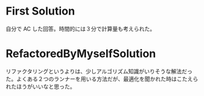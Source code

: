 # First Solution

自分で AC した回答。時間的には３分で計算量も考えられた。

# RefactoredByMyselfSolution

リファクタリングというよりは、少しアルゴリズム知識がいりそうな解法だった。よくある２つのランナーを用いる方法だが、最適化を聞かれた時はこたえられたほうがいいなと思った。
